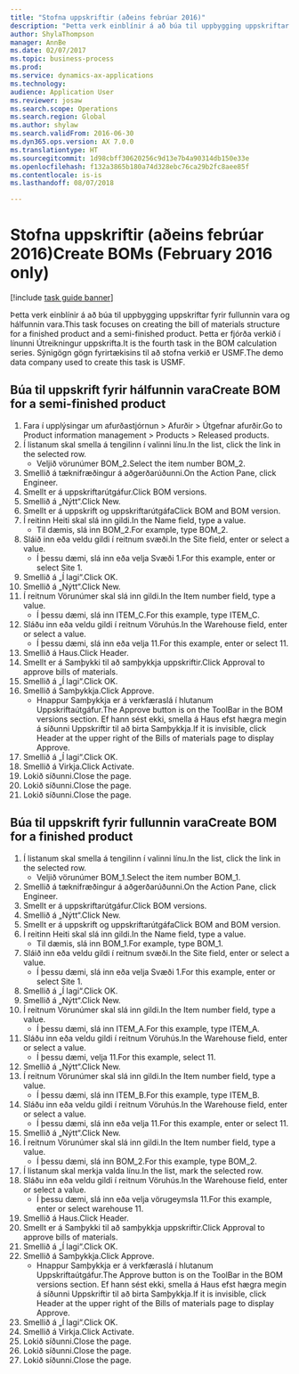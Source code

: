 ```yaml
--- 
title: "Stofna uppskriftir (aðeins febrúar 2016)"
description: "Þetta verk einblínir á að búa til uppbygging uppskriftar fyrir fullunnin vara og hálfunnin vara."
author: ShylaThompson
manager: AnnBe
ms.date: 02/07/2017
ms.topic: business-process
ms.prod: 
ms.service: dynamics-ax-applications
ms.technology: 
audience: Application User
ms.reviewer: josaw
ms.search.scope: Operations
ms.search.region: Global
ms.author: shylaw
ms.search.validFrom: 2016-06-30
ms.dyn365.ops.version: AX 7.0.0
ms.translationtype: HT
ms.sourcegitcommit: 1d98cbff30620256c9d13e7b4a90314db150e33e
ms.openlocfilehash: f132a3865b180a74d328ebc76ca29b2fc8aee85f
ms.contentlocale: is-is
ms.lasthandoff: 08/07/2018

---
```

# <a name="create-boms-february-2016-only"></a><span data-ttu-id="7e4a9-103">Stofna uppskriftir (aðeins febrúar 2016)</span><span class="sxs-lookup"><span data-stu-id="7e4a9-103">Create BOMs (February 2016 only)</span></span>

[!include [task guide banner](../../includes/task-guide-banner.md)]

<span data-ttu-id="7e4a9-104">Þetta verk einblínir á að búa til uppbygging uppskriftar fyrir fullunnin vara og hálfunnin vara.</span><span class="sxs-lookup"><span data-stu-id="7e4a9-104">This task focuses on creating the bill of materials structure for a finished product and a semi-finished product.</span></span> <span data-ttu-id="7e4a9-105">Þetta er fjórða verkið í línunni Útreikningur uppskrifta.</span><span class="sxs-lookup"><span data-stu-id="7e4a9-105">It is the fourth task in the BOM calculation series.</span></span> <span data-ttu-id="7e4a9-106">Sýnigögn gögn fyrirtækisins til að stofna verkið er USMF.</span><span class="sxs-lookup"><span data-stu-id="7e4a9-106">The demo data company used to create this task is USMF.</span></span>


## <a name="create-bom-for-a-semi-finished-product"></a><span data-ttu-id="7e4a9-107">Búa til uppskrift fyrir hálfunnin vara</span><span class="sxs-lookup"><span data-stu-id="7e4a9-107">Create BOM for a semi-finished product</span></span>
1. <span data-ttu-id="7e4a9-108">Fara í upplýsingar um afurðastjórnun > Afurðir > Útgefnar afurðir.</span><span class="sxs-lookup"><span data-stu-id="7e4a9-108">Go to Product information management > Products > Released products.</span></span>
2. <span data-ttu-id="7e4a9-109">Í listanum skal smella á tengilinn í valinni línu.</span><span class="sxs-lookup"><span data-stu-id="7e4a9-109">In the list, click the link in the selected row.</span></span>
    * <span data-ttu-id="7e4a9-110">Veljið vörunúmer BOM_2.</span><span class="sxs-lookup"><span data-stu-id="7e4a9-110">Select the item number BOM_2.</span></span>  
3. <span data-ttu-id="7e4a9-111">Smellið á tæknifræðingur á aðgerðarúðunni.</span><span class="sxs-lookup"><span data-stu-id="7e4a9-111">On the Action Pane, click Engineer.</span></span>
4. <span data-ttu-id="7e4a9-112">Smellt er á uppskriftarútgáfur.</span><span class="sxs-lookup"><span data-stu-id="7e4a9-112">Click BOM versions.</span></span>
5. <span data-ttu-id="7e4a9-113">Smellið á „Nýtt“.</span><span class="sxs-lookup"><span data-stu-id="7e4a9-113">Click New.</span></span>
6. <span data-ttu-id="7e4a9-114">Smellt er á uppskrift og uppskriftarútgáfa</span><span class="sxs-lookup"><span data-stu-id="7e4a9-114">Click BOM and BOM version.</span></span>
7. <span data-ttu-id="7e4a9-115">Í reitinn Heiti skal slá inn gildi.</span><span class="sxs-lookup"><span data-stu-id="7e4a9-115">In the Name field, type a value.</span></span>
    * <span data-ttu-id="7e4a9-116">Til dæmis, slá inn BOM_2.</span><span class="sxs-lookup"><span data-stu-id="7e4a9-116">For example, type BOM_2.</span></span>  
8. <span data-ttu-id="7e4a9-117">Sláið inn eða veldu gildi í reitnum svæði.</span><span class="sxs-lookup"><span data-stu-id="7e4a9-117">In the Site field, enter or select a value.</span></span>
    * <span data-ttu-id="7e4a9-118">Í þessu dæmi, slá inn eða velja Svæði 1.</span><span class="sxs-lookup"><span data-stu-id="7e4a9-118">For this example, enter or select Site 1.</span></span>  
9. <span data-ttu-id="7e4a9-119">Smellið á „Í lagi“.</span><span class="sxs-lookup"><span data-stu-id="7e4a9-119">Click OK.</span></span>
10. <span data-ttu-id="7e4a9-120">Smellið á „Nýtt“.</span><span class="sxs-lookup"><span data-stu-id="7e4a9-120">Click New.</span></span>
11. <span data-ttu-id="7e4a9-121">Í reitnum Vörunúmer skal slá inn gildi.</span><span class="sxs-lookup"><span data-stu-id="7e4a9-121">In the Item number field, type a value.</span></span>
    * <span data-ttu-id="7e4a9-122">Í þessu dæmi, slá inn ITEM_C.</span><span class="sxs-lookup"><span data-stu-id="7e4a9-122">For this example, type ITEM_C.</span></span>  
12. <span data-ttu-id="7e4a9-123">Sláðu inn eða veldu gildi í reitnum Vöruhús.</span><span class="sxs-lookup"><span data-stu-id="7e4a9-123">In the Warehouse field, enter or select a value.</span></span>
    * <span data-ttu-id="7e4a9-124">Í þessu dæmi, slá inn eða velja 11.</span><span class="sxs-lookup"><span data-stu-id="7e4a9-124">For this example, enter or select 11.</span></span>  
13. <span data-ttu-id="7e4a9-125">Smellið á Haus.</span><span class="sxs-lookup"><span data-stu-id="7e4a9-125">Click Header.</span></span>
14. <span data-ttu-id="7e4a9-126">Smellt er á Samþykki til að samþykkja uppskriftir.</span><span class="sxs-lookup"><span data-stu-id="7e4a9-126">Click Approval to approve bills of materials.</span></span>
15. <span data-ttu-id="7e4a9-127">Smellið á „Í lagi“.</span><span class="sxs-lookup"><span data-stu-id="7e4a9-127">Click OK.</span></span>
16. <span data-ttu-id="7e4a9-128">Smellið á Samþykkja.</span><span class="sxs-lookup"><span data-stu-id="7e4a9-128">Click Approve.</span></span>
    * <span data-ttu-id="7e4a9-129">Hnappur Samþykkja er á verkfæraslá í hlutanum Uppskriftaútgáfur.</span><span class="sxs-lookup"><span data-stu-id="7e4a9-129">The Approve button is on the ToolBar in the  BOM versions section.</span></span> <span data-ttu-id="7e4a9-130">Ef hann sést ekki, smella á Haus efst hægra megin á síðunni Uppskriftir til að birta Samþykkja.</span><span class="sxs-lookup"><span data-stu-id="7e4a9-130">If it is invisible, click Header at the upper right of the Bills of materials page to display Approve.</span></span>  
17. <span data-ttu-id="7e4a9-131">Smellið á „Í lagi“.</span><span class="sxs-lookup"><span data-stu-id="7e4a9-131">Click OK.</span></span>
18. <span data-ttu-id="7e4a9-132">Smellið á Virkja.</span><span class="sxs-lookup"><span data-stu-id="7e4a9-132">Click Activate.</span></span>
19. <span data-ttu-id="7e4a9-133">Lokið síðunni.</span><span class="sxs-lookup"><span data-stu-id="7e4a9-133">Close the page.</span></span>
20. <span data-ttu-id="7e4a9-134">Lokið síðunni.</span><span class="sxs-lookup"><span data-stu-id="7e4a9-134">Close the page.</span></span>
21. <span data-ttu-id="7e4a9-135">Lokið síðunni.</span><span class="sxs-lookup"><span data-stu-id="7e4a9-135">Close the page.</span></span>

## <a name="create-bom-for-a-finished-product"></a><span data-ttu-id="7e4a9-136">Búa til uppskrift fyrir fullunnin vara</span><span class="sxs-lookup"><span data-stu-id="7e4a9-136">Create BOM for a finished product</span></span>
1. <span data-ttu-id="7e4a9-137">Í listanum skal smella á tengilinn í valinni línu.</span><span class="sxs-lookup"><span data-stu-id="7e4a9-137">In the list, click the link in the selected row.</span></span>
    * <span data-ttu-id="7e4a9-138">Veljið vörunúmer BOM_1.</span><span class="sxs-lookup"><span data-stu-id="7e4a9-138">Select the item number BOM_1.</span></span>  
2. <span data-ttu-id="7e4a9-139">Smellið á tæknifræðingur á aðgerðarúðunni.</span><span class="sxs-lookup"><span data-stu-id="7e4a9-139">On the Action Pane, click Engineer.</span></span>
3. <span data-ttu-id="7e4a9-140">Smellt er á uppskriftarútgáfur.</span><span class="sxs-lookup"><span data-stu-id="7e4a9-140">Click BOM versions.</span></span>
4. <span data-ttu-id="7e4a9-141">Smellið á „Nýtt“.</span><span class="sxs-lookup"><span data-stu-id="7e4a9-141">Click New.</span></span>
5. <span data-ttu-id="7e4a9-142">Smellt er á uppskrift og uppskriftarútgáfa</span><span class="sxs-lookup"><span data-stu-id="7e4a9-142">Click BOM and BOM version.</span></span>
6. <span data-ttu-id="7e4a9-143">Í reitinn Heiti skal slá inn gildi.</span><span class="sxs-lookup"><span data-stu-id="7e4a9-143">In the Name field, type a value.</span></span>
    * <span data-ttu-id="7e4a9-144">Til dæmis, slá inn BOM_1.</span><span class="sxs-lookup"><span data-stu-id="7e4a9-144">For example, type BOM_1.</span></span>  
7. <span data-ttu-id="7e4a9-145">Sláið inn eða veldu gildi í reitnum svæði.</span><span class="sxs-lookup"><span data-stu-id="7e4a9-145">In the Site field, enter or select a value.</span></span>
    * <span data-ttu-id="7e4a9-146">Í þessu dæmi, slá inn eða velja Svæði 1.</span><span class="sxs-lookup"><span data-stu-id="7e4a9-146">For this example, enter or select Site 1.</span></span>  
8. <span data-ttu-id="7e4a9-147">Smellið á „Í lagi“.</span><span class="sxs-lookup"><span data-stu-id="7e4a9-147">Click OK.</span></span>
9. <span data-ttu-id="7e4a9-148">Smellið á „Nýtt“.</span><span class="sxs-lookup"><span data-stu-id="7e4a9-148">Click New.</span></span>
10. <span data-ttu-id="7e4a9-149">Í reitnum Vörunúmer skal slá inn gildi.</span><span class="sxs-lookup"><span data-stu-id="7e4a9-149">In the Item number field, type a value.</span></span>
    * <span data-ttu-id="7e4a9-150">Í þessu dæmi, slá inn ITEM_A.</span><span class="sxs-lookup"><span data-stu-id="7e4a9-150">For this example, type ITEM_A.</span></span>  
11. <span data-ttu-id="7e4a9-151">Sláðu inn eða veldu gildi í reitnum Vöruhús.</span><span class="sxs-lookup"><span data-stu-id="7e4a9-151">In the Warehouse field, enter or select a value.</span></span>
    * <span data-ttu-id="7e4a9-152">Í þessu dæmi, velja 11.</span><span class="sxs-lookup"><span data-stu-id="7e4a9-152">For this example, select 11.</span></span>  
12. <span data-ttu-id="7e4a9-153">Smellið á „Nýtt“.</span><span class="sxs-lookup"><span data-stu-id="7e4a9-153">Click New.</span></span>
13. <span data-ttu-id="7e4a9-154">Í reitnum Vörunúmer skal slá inn gildi.</span><span class="sxs-lookup"><span data-stu-id="7e4a9-154">In the Item number field, type a value.</span></span>
    * <span data-ttu-id="7e4a9-155">Í þessu dæmi, slá inn ITEM_B.</span><span class="sxs-lookup"><span data-stu-id="7e4a9-155">For this example, type ITEM_B.</span></span>  
14. <span data-ttu-id="7e4a9-156">Sláðu inn eða veldu gildi í reitnum Vöruhús.</span><span class="sxs-lookup"><span data-stu-id="7e4a9-156">In the Warehouse field, enter or select a value.</span></span>
    * <span data-ttu-id="7e4a9-157">Í þessu dæmi, slá inn eða velja 11.</span><span class="sxs-lookup"><span data-stu-id="7e4a9-157">For this example, enter or select 11.</span></span>  
15. <span data-ttu-id="7e4a9-158">Smellið á „Nýtt“.</span><span class="sxs-lookup"><span data-stu-id="7e4a9-158">Click New.</span></span>
16. <span data-ttu-id="7e4a9-159">Í reitnum Vörunúmer skal slá inn gildi.</span><span class="sxs-lookup"><span data-stu-id="7e4a9-159">In the Item number field, type a value.</span></span>
    * <span data-ttu-id="7e4a9-160">Í þessu dæmi, slá inn BOM_2.</span><span class="sxs-lookup"><span data-stu-id="7e4a9-160">For this example, type BOM_2.</span></span>  
17. <span data-ttu-id="7e4a9-161">Í listanum skal merkja valda línu.</span><span class="sxs-lookup"><span data-stu-id="7e4a9-161">In the list, mark the selected row.</span></span>
18. <span data-ttu-id="7e4a9-162">Sláðu inn eða veldu gildi í reitnum Vöruhús.</span><span class="sxs-lookup"><span data-stu-id="7e4a9-162">In the Warehouse field, enter or select a value.</span></span>
    * <span data-ttu-id="7e4a9-163">Í þessu dæmi, slá inn eða velja vörugeymsla 11.</span><span class="sxs-lookup"><span data-stu-id="7e4a9-163">For this example, enter or select warehouse 11.</span></span>  
19. <span data-ttu-id="7e4a9-164">Smellið á Haus.</span><span class="sxs-lookup"><span data-stu-id="7e4a9-164">Click Header.</span></span>
20. <span data-ttu-id="7e4a9-165">Smellt er á Samþykki til að samþykkja uppskriftir.</span><span class="sxs-lookup"><span data-stu-id="7e4a9-165">Click Approval to approve bills of materials.</span></span>
21. <span data-ttu-id="7e4a9-166">Smellið á „Í lagi“.</span><span class="sxs-lookup"><span data-stu-id="7e4a9-166">Click OK.</span></span>
22. <span data-ttu-id="7e4a9-167">Smellið á Samþykkja.</span><span class="sxs-lookup"><span data-stu-id="7e4a9-167">Click Approve.</span></span>
    * <span data-ttu-id="7e4a9-168">Hnappur Samþykkja er á verkfæraslá í hlutanum Uppskriftaútgáfur.</span><span class="sxs-lookup"><span data-stu-id="7e4a9-168">The Approve button is on the ToolBar in the  BOM versions section.</span></span> <span data-ttu-id="7e4a9-169">Ef hann sést ekki, smella á Haus efst hægra megin á síðunni Uppskriftir til að birta Samþykkja.</span><span class="sxs-lookup"><span data-stu-id="7e4a9-169">If it is invisible, click Header at the upper right of the Bills of materials page to display Approve.</span></span>  
23. <span data-ttu-id="7e4a9-170">Smellið á „Í lagi“.</span><span class="sxs-lookup"><span data-stu-id="7e4a9-170">Click OK.</span></span>
24. <span data-ttu-id="7e4a9-171">Smellið á Virkja.</span><span class="sxs-lookup"><span data-stu-id="7e4a9-171">Click Activate.</span></span>
25. <span data-ttu-id="7e4a9-172">Lokið síðunni.</span><span class="sxs-lookup"><span data-stu-id="7e4a9-172">Close the page.</span></span>
26. <span data-ttu-id="7e4a9-173">Lokið síðunni.</span><span class="sxs-lookup"><span data-stu-id="7e4a9-173">Close the page.</span></span>
27. <span data-ttu-id="7e4a9-174">Lokið síðunni.</span><span class="sxs-lookup"><span data-stu-id="7e4a9-174">Close the page.</span></span>


